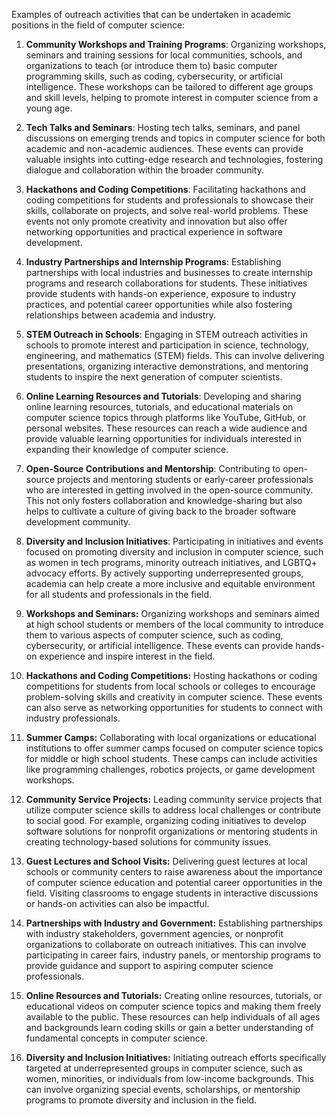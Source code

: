 Examples of outreach activities that can be undertaken in academic positions in the field of computer science:

1.	**Community Workshops and Training Programs**: Organizing workshops, seminars and training sessions for local communities, schools, and organizations to teach (or introduce them to) basic computer programming skills, such as coding, cybersecurity, or artificial intelligence. These workshops can be tailored to different age groups and skill levels, helping to promote interest in computer science from a young age.

2. **Tech Talks and Seminars**: Hosting tech talks, seminars, and panel discussions on emerging trends and topics in computer science for both academic and non-academic audiences. These events can provide valuable insights into cutting-edge research and technologies, fostering dialogue and collaboration within the broader community.

3. **Hackathons and Coding Competitions**: Facilitating hackathons and coding competitions for students and professionals to showcase their skills, collaborate on projects, and solve real-world problems. These events not only promote creativity and innovation but also offer networking opportunities and practical experience in software development.

4. **Industry Partnerships and Internship Programs**: Establishing partnerships with local industries and businesses to create internship programs and research collaborations for students. These initiatives provide students with hands-on experience, exposure to industry practices, and potential career opportunities while also fostering relationships between academia and industry.

5. **STEM Outreach in Schools**: Engaging in STEM outreach activities in schools to promote interest and participation in science, technology, engineering, and mathematics (STEM) fields. This can involve delivering presentations, organizing interactive demonstrations, and mentoring students to inspire the next generation of computer scientists.

6. **Online Learning Resources and Tutorials**: Developing and sharing online learning resources, tutorials, and educational materials on computer science topics through platforms like YouTube, GitHub, or personal websites. These resources can reach a wide audience and provide valuable learning opportunities for individuals interested in expanding their knowledge of computer science.

7. **Open-Source Contributions and Mentorship**: Contributing to open-source projects and mentoring students or early-career professionals who are interested in getting involved in the open-source community. This not only fosters collaboration and knowledge-sharing but also helps to cultivate a culture of giving back to the broader software development community.

8. **Diversity and Inclusion Initiatives**: Participating in initiatives and events focused on promoting diversity and inclusion in computer science, such as women in tech programs, minority outreach initiatives, and LGBTQ+ advocacy efforts. By actively supporting underrepresented groups, academia can help create a more inclusive and equitable environment for all students and professionals in the field.


1. **Workshops and Seminars:** Organizing workshops and seminars aimed at high school students or members of the local community to introduce them to various aspects of computer science, such as coding, cybersecurity, or artificial intelligence. These events can provide hands-on experience and inspire interest in the field.

2. **Hackathons and Coding Competitions:** Hosting hackathons or coding competitions for students from local schools or colleges to encourage problem-solving skills and creativity in computer science. These events can also serve as networking opportunities for students to connect with industry professionals.

3. **Summer Camps:** Collaborating with local organizations or educational institutions to offer summer camps focused on computer science topics for middle or high school students. These camps can include activities like programming challenges, robotics projects, or game development workshops.

4. **Community Service Projects:** Leading community service projects that utilize computer science skills to address local challenges or contribute to social good. For example, organizing coding initiatives to develop software solutions for nonprofit organizations or mentoring students in creating technology-based solutions for community issues.

5. **Guest Lectures and School Visits:** Delivering guest lectures at local schools or community centers to raise awareness about the importance of computer science education and potential career opportunities in the field. Visiting classrooms to engage students in interactive discussions or hands-on activities can also be impactful.

6. **Partnerships with Industry and Government:** Establishing partnerships with industry stakeholders, government agencies, or nonprofit organizations to collaborate on outreach initiatives. This can involve participating in career fairs, industry panels, or mentorship programs to provide guidance and support to aspiring computer science professionals.

7. **Online Resources and Tutorials:** Creating online resources, tutorials, or educational videos on computer science topics and making them freely available to the public. These resources can help individuals of all ages and backgrounds learn coding skills or gain a better understanding of fundamental concepts in computer science.

8. **Diversity and Inclusion Initiatives:** Initiating outreach efforts specifically targeted at underrepresented groups in computer science, such as women, minorities, or individuals from low-income backgrounds. This can involve organizing special events, scholarships, or mentorship programs to promote diversity and inclusion in the field.

